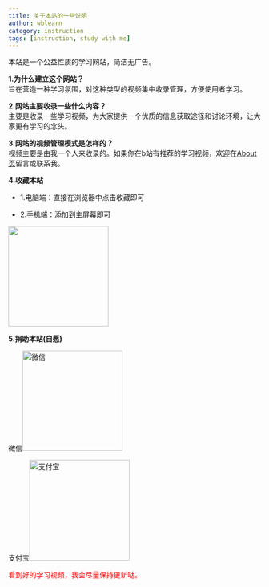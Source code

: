 ```yaml
---
title: 关于本站的一些说明
author: wblearn
category: instruction
tags: [instruction, study with me]
---
```

本站是一个公益性质的学习网站，简洁无广告。

**1.为什么建立这个网站？<br/>**
旨在营造一种学习氛围，对这种类型的视频集中收录管理，方便使用者学习。

**2.网站主要收录一些什么内容？<br/>**
主要是收录一些学习视频，为大家提供一个优质的信息获取途径和讨论环境，让大家更有学习的念头。

**3.网站的视频管理模式是怎样的？<br/>**
视频主要是由我一个人来收录的。如果你在b站有推荐的学习视频，欢迎在[About页](https://wblearn.github.io/study-video/about/)留言或联系我。

**4.收藏本站<br/>**
- 1.电脑端：直接在浏览器中点击收藏即可

- 2.手机端：添加到主屏幕即可

<img src="/study-video/assets/img/sj1.png" width="200">

**5.捐助本站(自愿)<br/>**

微信<img src="/study-video/assets/img/wechat_pay.png" alt="微信" width="200">

支付宝<img src="/study-video/assets/img/ali_pay.png" alt="支付宝" width="200">

<font color="red">看到好的学习视频，我会尽量保持更新哒。<font/>